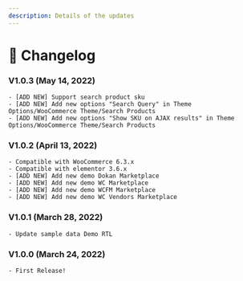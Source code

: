 ```yaml
---
description: Details of the updates
---
```


# 📝 Changelog

### **V1.0.3 (**May 14**, 2022)**

```
- [ADD NEW] Support search product sku
- [ADD NEW] Add new options "Search Query" in Theme Options/WooCommerce Theme/Search Products
- [ADD NEW] Add new options "Show SKU on AJAX results" in Theme Options/WooCommerce Theme/Search Products
```

### **V1.0.2 (**April 13**, 2022)**

```
- Compatible with WooCommerce 6.3.x
- Compatible with elementor 3.6.x
- [ADD NEW] Add new demo Dokan Marketplace
- [ADD NEW] Add new demo WC Marketplace
- [ADD NEW] Add new demo WCFM Marketplace
- [ADD NEW] Add new demo WC Vendors Marketplace
```

### **V1.0.1 (March 28, 2022)**

```
- Update sample data Demo RTL
```

### **V1.0.0 (March 24, 2022)**

```
- First Release!
```
